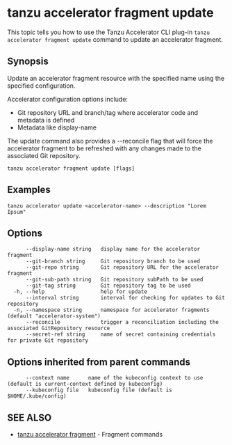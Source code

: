# tanzu accelerator fragment update

This topic tells you how to use the Tanzu Accelerator CLI plug-in `tanzu accelerator fragment update`
command to update an accelerator fragment.

## Synopsis

Update an accelerator fragment resource with the specified name using the specified configuration.

Accelerator configuration options include:
- Git repository URL and branch/tag where accelerator code and metadata is defined
- Metadata like display-name

The update command also provides a --reconcile flag that will force the accelerator fragment to be refreshed
with any changes made to the associated Git repository.

```console
tanzu accelerator fragment update [flags]
```

## Examples

```console
tanzu accelerator update <accelerator-name> --description "Lorem Ipsum"
```

## Options

```console
      --display-name string   display name for the accelerator fragment
      --git-branch string     Git repository branch to be used
      --git-repo string       Git repository URL for the accelerator fragment
      --git-sub-path string   Git repository subPath to be used
      --git-tag string        Git repository tag to be used
  -h, --help                  help for update
      --interval string       interval for checking for updates to Git repository
  -n, --namespace string      namespace for accelerator fragments (default "accelerator-system")
      --reconcile             trigger a reconciliation including the associated GitRepository resource
      --secret-ref string     name of secret containing credentials for private Git repository
```

## Options inherited from parent commands

```console
      --context name      name of the kubeconfig context to use (default is current-context defined by kubeconfig)
      --kubeconfig file   kubeconfig file (default is $HOME/.kube/config)
```

## SEE ALSO

* [tanzu accelerator fragment](tanzu_accelerator_fragment.md)	 - Fragment commands

